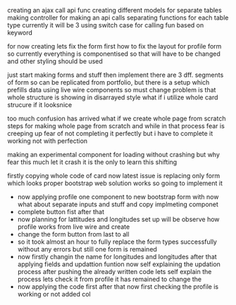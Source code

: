 creating an ajax call api func
creating different models for separate tables
making controller for making an api calls
separating functions for each table type currently it will be 3
using switch case for calling fun based on keyword 


for now creating lets fix the form first
how to fix the layout for profile form so currently everything is componentised so that will have to be changed and other styling should be used

just start making forms and stuff then implement 
there are 3 dff. segments of form so can be replicated from portfolio, but there is a setup which prefills data using live wire components so must change 
problem is that whole structure is showing in disarrayed style	what if i utilize whole card strucure if it looksnice

too much confusion has arrived what if we create whole page from scratch
steps for making whole page from scratch and while in that process fear is creeping up fear of not completing it perfectly but i have to complete it working not with perfection

making an experimental component for loading without crashing but why fear this much let it crash it is the only to learn this shifting	

firstly copying whole code of card 
now latest issue is 
replacing only form which looks proper
bootstrap web solution works so going to implement it
- now applying profile one component to new bootstrap form with 
now what about separate inputs and stuff and copy
implmeting componet
- complete button fist after that
- now planning for lattitudes and longitudes set up will be observe how profile works from live wire and create 
- change the form button from last  to all 
- so it took almost an hour to fully replace the form types successfully without any errors but still one form is remained
- now firstly changin the name for longitudes and longitudes after that applying fields and updattion funtion
now self explaining the updation process after pushing the already written code
lets self explain the process lets check it from profile
it has remained to change the 
- now applying the code first after that now first checking the profile is working or not
added col
